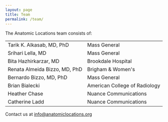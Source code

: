 ```yaml
---
layout: page
title: Team
permalink: /team/
---
```


The Anatomic Locations team consists of:

|  |  |
|---|---|
| Tarik K. Alkasab, MD, PhD | Mass General |
| Srihari Lella, MD | Mass General |
| Bita Hazhirkarzar, MD | Brookdale Hospital |
| Renata Almeida Bizzo, MD, PhD | Brigham & Women's |
| Bernardo Bizzo, MD, PhD | Mass General |
| Brian Bialecki | American College of Radiology |
| Heather Chase | Nuance Communications |
| Catherine Ladd | Nuance Communications |

Contact us at [info@anatomiclocations.org](mailto:info@anatomiclocations.org)
